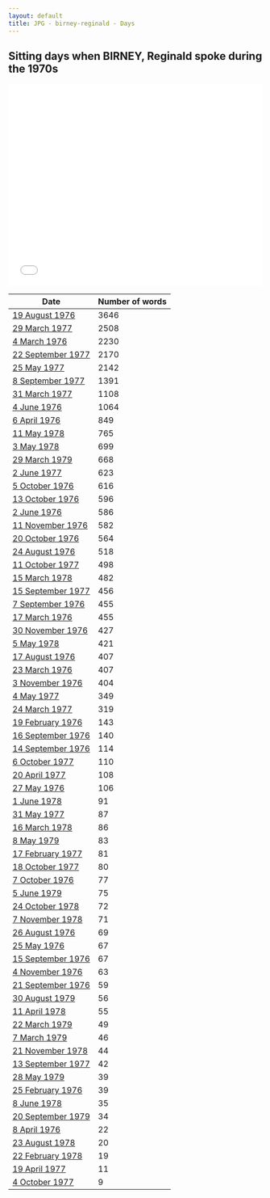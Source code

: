 ```yaml
---
layout: default
title: JPG - birney-reginald - Days
---
```

## Sitting days when BIRNEY, Reginald spoke during the 1970s

<iframe width="100%" height="400" frameborder="0" scrolling="no" src="//plot.ly/~wragge/1455.embed"></iframe>

| Date | Number of words |
|--------------|----------------|
|[19 August 1976](https://historichansard.net/hofreps/1976/19760819_reps_30_hor100/)|3646|
|[29 March 1977](https://historichansard.net/hofreps/1977/19770329_reps_30_hor104/)|2508|
|[4 March 1976](https://historichansard.net/hofreps/1976/19760304_reps_30_hor98/)|2230|
|[22 September 1977](https://historichansard.net/hofreps/1977/19770922_reps_30_hor106/)|2170|
|[25 May 1977](https://historichansard.net/hofreps/1977/19770525_reps_30_hor105/)|2142|
|[8 September 1977](https://historichansard.net/hofreps/1977/19770908_reps_30_hor106/)|1391|
|[31 March 1977](https://historichansard.net/hofreps/1977/19770331_reps_30_hor104/)|1108|
|[4 June 1976](https://historichansard.net/hofreps/1976/19760604_reps_30_hor99/)|1064|
|[6 April 1976](https://historichansard.net/hofreps/1976/19760406_reps_30_hor98/)|849|
|[11 May 1978](https://historichansard.net/hofreps/1978/19780511_reps_31_hor109/)|765|
|[3 May 1978](https://historichansard.net/hofreps/1978/19780503_reps_31_hor109/)|699|
|[29 March 1979](https://historichansard.net/hofreps/1979/19790329_REPS_31_HoR113/)|668|
|[2 June 1977](https://historichansard.net/hofreps/1977/19770602_reps_30_hor105/)|623|
|[5 October 1976](https://historichansard.net/hofreps/1976/19761005_reps_30_hor101/)|616|
|[13 October 1976](https://historichansard.net/hofreps/1976/19761013_reps_30_hor101/)|596|
|[2 June 1976](https://historichansard.net/hofreps/1976/19760602_reps_30_hor99/)|586|
|[11 November 1976](https://historichansard.net/hofreps/1976/19761111_reps_30_hor101/)|582|
|[20 October 1976](https://historichansard.net/hofreps/1976/19761020_reps_30_hor101/)|564|
|[24 August 1976](https://historichansard.net/hofreps/1976/19760824_reps_30_hor100/)|518|
|[11 October 1977](https://historichansard.net/hofreps/1977/19771011_reps_30_hor107/)|498|
|[15 March 1978](https://historichansard.net/hofreps/1978/19780315_reps_31_hor108/)|482|
|[15 September 1977](https://historichansard.net/hofreps/1977/19770915_reps_30_hor106/)|456|
|[7 September 1976](https://historichansard.net/hofreps/1976/19760907_reps_30_hor100/)|455|
|[17 March 1976](https://historichansard.net/hofreps/1976/19760317_reps_30_hor98/)|455|
|[30 November 1976](https://historichansard.net/hofreps/1976/19761130_reps_30_hor102/)|427|
|[5 May 1978](https://historichansard.net/hofreps/1978/19780505_reps_31_hor109/)|421|
|[17 August 1976](https://historichansard.net/hofreps/1976/19760817_reps_30_hor100/)|407|
|[23 March 1976](https://historichansard.net/hofreps/1976/19760323_reps_30_hor98/)|407|
|[3 November 1976](https://historichansard.net/hofreps/1976/19761103_reps_30_hor101/)|404|
|[4 May 1977](https://historichansard.net/hofreps/1977/19770504_reps_30_hor105/)|349|
|[24 March 1977](https://historichansard.net/hofreps/1977/19770324_reps_30_hor104/)|319|
|[19 February 1976](https://historichansard.net/hofreps/1976/19760219_reps_30_hor98/)|143|
|[16 September 1976](https://historichansard.net/hofreps/1976/19760916_reps_30_hor100/)|140|
|[14 September 1976](https://historichansard.net/hofreps/1976/19760914_reps_30_hor100/)|114|
|[6 October 1977](https://historichansard.net/hofreps/1977/19771006_reps_30_hor106/)|110|
|[20 April 1977](https://historichansard.net/hofreps/1977/19770420_reps_30_hor104/)|108|
|[27 May 1976](https://historichansard.net/hofreps/1976/19760527_reps_30_hor99/)|106|
|[1 June 1978](https://historichansard.net/hofreps/1978/19780601_reps_31_hor109/)|91|
|[31 May 1977](https://historichansard.net/hofreps/1977/19770531_reps_30_hor105/)|87|
|[16 March 1978](https://historichansard.net/hofreps/1978/19780316_reps_31_hor108/)|86|
|[8 May 1979](https://historichansard.net/hofreps/1979/19790508_reps_31_hor114/)|83|
|[17 February 1977](https://historichansard.net/hofreps/1977/19770217_reps_30_hor103/)|81|
|[18 October 1977](https://historichansard.net/hofreps/1977/19771018_reps_30_hor107/)|80|
|[7 October 1976](https://historichansard.net/hofreps/1976/19761007_reps_30_hor101/)|77|
|[5 June 1979](https://historichansard.net/hofreps/1979/19790605_reps_31_hor114/)|75|
|[24 October 1978](https://historichansard.net/hofreps/1978/19781024_reps_31_hor111/)|72|
|[7 November 1978](https://historichansard.net/hofreps/1978/19781107_reps_31_hor112/)|71|
|[26 August 1976](https://historichansard.net/hofreps/1976/19760826_reps_30_hor100/)|69|
|[25 May 1976](https://historichansard.net/hofreps/1976/19760525_reps_30_hor99/)|67|
|[15 September 1976](https://historichansard.net/hofreps/1976/19760915_reps_30_hor100/)|67|
|[4 November 1976](https://historichansard.net/hofreps/1976/19761104_reps_30_hor101/)|63|
|[21 September 1976](https://historichansard.net/hofreps/1976/19760921_reps_30_hor100/)|59|
|[30 August 1979](https://historichansard.net/hofreps/1979/19790830_reps_31_hor115/)|56|
|[11 April 1978](https://historichansard.net/hofreps/1978/19780411_reps_31_hor108/)|55|
|[22 March 1979](https://historichansard.net/hofreps/1979/19790322_reps_31_hor113/)|49|
|[7 March 1979](https://historichansard.net/hofreps/1979/19790307_reps_31_hor113/)|46|
|[21 November 1978](https://historichansard.net/hofreps/1978/19781121_reps_31_hor112/)|44|
|[13 September 1977](https://historichansard.net/hofreps/1977/19770913_reps_30_hor106/)|42|
|[28 May 1979](https://historichansard.net/hofreps/1979/19790528_reps_31_hor114/)|39|
|[25 February 1976](https://historichansard.net/hofreps/1976/19760225_reps_30_hor98/)|39|
|[8 June 1978](https://historichansard.net/hofreps/1978/19780608_reps_31_hor109/)|35|
|[20 September 1979](https://historichansard.net/hofreps/1979/19790920_reps_31_hor115/)|34|
|[8 April 1976](https://historichansard.net/hofreps/1976/19760408_reps_30_hor98/)|22|
|[23 August 1978](https://historichansard.net/hofreps/1978/19780823_reps_31_hor110/)|20|
|[22 February 1978](https://historichansard.net/hofreps/1978/19780222_reps_31_hor108/)|19|
|[19 April 1977](https://historichansard.net/hofreps/1977/19770419_reps_30_hor104/)|11|
|[4 October 1977](https://historichansard.net/hofreps/1977/19771004_reps_30_hor106/)|9|
